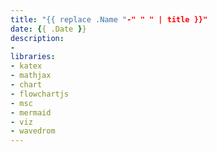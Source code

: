 ```yaml
---
title: "{{ replace .Name "-" " " | title }}"
date: {{ .Date }}
description:
-
libraries:
- katex
- mathjax
- chart
- flowchartjs
- msc
- mermaid
- viz
- wavedrom
---
```

